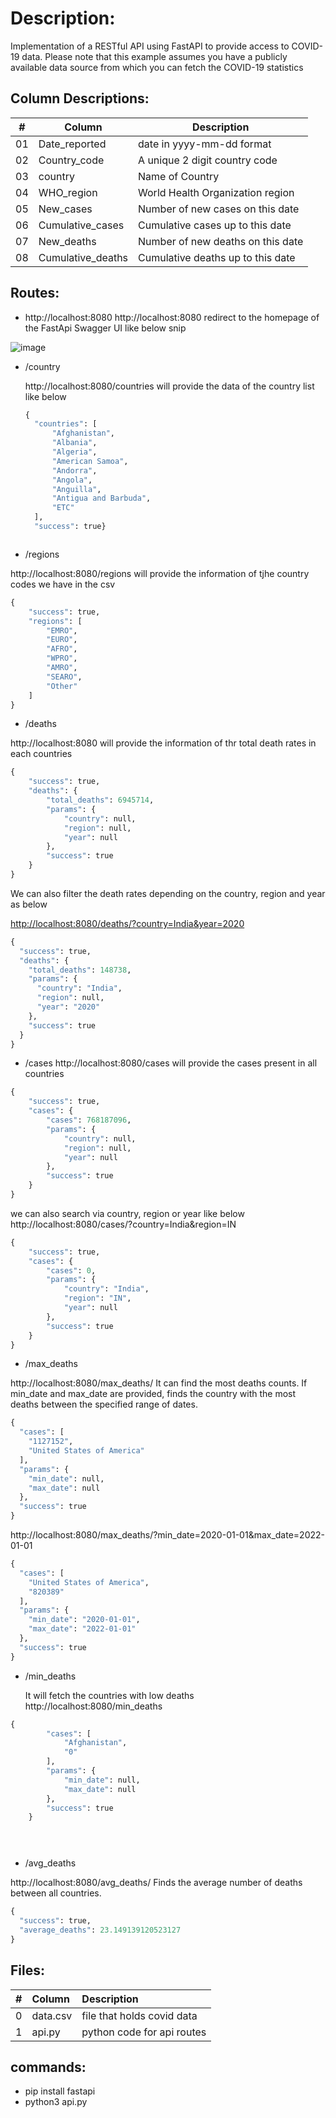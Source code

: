 
# Description:

Implementation of a RESTful API using FastAPI to provide access to COVID-19 data. Please note that this example assumes you have a publicly available data source from which you can fetch the COVID-19 statistics

## Column Descriptions:


|   #   | Column |  Description |
| :---: | ----------- | ---------------------- |
|    01  | Date_reported | date in yyyy-mm-dd format|  
|    02  |  Country_code |A unique 2 digit country code| 
|    03 |  country | Name of Country| 
|    04 | WHO_region	|World Health Organization region | 
|    05|  New_cases| Number of new cases on this date|
|    06|  Cumulative_cases| Cumulative cases up to this date |
|    07|  New_deaths| Number of new deaths on this date |
|    08|  Cumulative_deaths| Cumulative deaths up to this date |

## Routes:
* http://localhost:8080
http://localhost:8080 redirect to the homepage of the FastApi Swagger UI like below snip

![image](https://github.com/Nagavamshikrishna/4883-SoftwareTools-Naga/assets/70953975/8e5bf6cc-ce12-40dd-aa94-f610c45115bd)

* /country
  
  http://localhost:8080/countries will provide the data of the country list like below

  ```python
  {
    "countries": [
        "Afghanistan",
        "Albania",
        "Algeria",
        "American Samoa",
        "Andorra",
        "Angola",
        "Anguilla",
        "Antigua and Barbuda",
        "ETC"
    ],
    "success": true}
```
```
* /regions
    
http://localhost:8080/regions will provide the information of tjhe country codes we have in the csv
```python
{
    "success": true,
    "regions": [
        "EMRO",
        "EURO",
        "AFRO",
        "WPRO",
        "AMRO",
        "SEARO",
        "Other"
    ]
}
```

* /deaths
  
http://localhost:8080 will provide the information of thr total death rates in each countries
```python
{
    "success": true,
    "deaths": {
        "total_deaths": 6945714,
        "params": {
            "country": null,
            "region": null,
            "year": null
        },
        "success": true
    }
}
```
We can also filter the death rates depending on the country, region and year as below

[http://localhost:8080/deaths/?country=India&year=2020](http://localhost:8080/deaths/?country=India&region=In&year=2020)
```python
{
  "success": true,
  "deaths": {
    "total_deaths": 148738,
    "params": {
      "country": "India",
      "region": null,
      "year": "2020"
    },
    "success": true
  }
}

```
* /cases
http://localhost:8080/cases will provide the cases present in all countries
```python
{
    "success": true,
    "cases": {
        "cases": 768187096,
        "params": {
            "country": null,
            "region": null,
            "year": null
        },
        "success": true
    }
}
```
we can also search via country, region or year like below
http://localhost:8080/cases/?country=India&region=IN 
```python
{
    "success": true,
    "cases": {
        "cases": 0,
        "params": {
            "country": "India",
            "region": "IN",
            "year": null
        },
        "success": true
    }
}
```

* /max_deaths
  
http://localhost:8080/max_deaths/
It can find the  most deaths counts. If min_date and max_date are provided, finds the country with the most deaths between the specified range of dates.

```python
{
  "cases": [
    "1127152",
    "United States of America"
  ],
  "params": {
    "min_date": null,
    "max_date": null
  },
  "success": true
}
```
http://localhost:8080/max_deaths/?min_date=2020-01-01&max_date=2022-01-01

```python
{
  "cases": [
    "United States of America",
    "820389"
  ],
  "params": {
    "min_date": "2020-01-01",
    "max_date": "2022-01-01"
  },
  "success": true
}
```

* /min_deaths

  It will fetch the countries with low deaths
  http://localhost:8080/min_deaths

```python
{
        "cases": [
            "Afghanistan",
            "0"
        ],
        "params": {
            "min_date": null,
            "max_date": null
        },
        "success": true
    }


  
```

* /avg_deaths

http://localhost:8080/avg_deaths/ Finds the average number of deaths between all countries.

```python
{
  "success": true,
  "average_deaths": 23.149139120523127
}
```
## Files:

|  #  | Column            | Description                       |
| :-: | :---------------- | :-------------------------------- |
|  0  | data.csv | file that holds covid data       |
|  1  | api.py     |  python code for api routes     |

## commands:
* pip install fastapi
* python3 api.py
